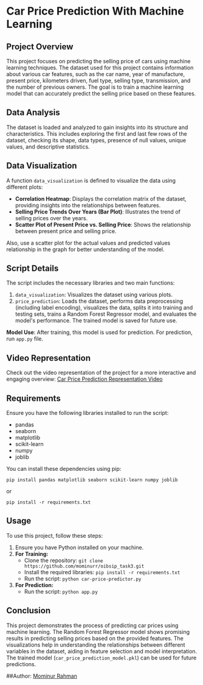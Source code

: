 # Car Price Prediction With Machine Learning

## Project Overview
This project focuses on predicting the selling price of cars using machine learning techniques. The dataset used for this project contains information about various car features, such as the car name, year of manufacture, present price, kilometers driven, fuel type, selling type, transmission, and the number of previous owners. The goal is to train a machine learning model that can accurately predict the selling price based on these features.

## Data Analysis
The dataset is loaded and analyzed to gain insights into its structure and characteristics. This includes exploring the first and last few rows of the dataset, checking its shape, data types, presence of null values, unique values, and descriptive statistics.

## Data Visualization
A function `data_visualization` is defined to visualize the data using different plots:

- **Correlation Heatmap**: Displays the correlation matrix of the dataset, providing insights into the relationships between features.
- **Selling Price Trends Over Years (Bar Plot)**: Illustrates the trend of selling prices over the years.
- **Scatter Plot of Present Price vs. Selling Price**: Shows the relationship between present price and selling price.

Also, use a scatter plot for the actual values and predicted values relationship in the graph for better understanding of the model.

## Script Details
The script includes the necessary libraries and two main functions:

1. `data_visualization`: Visualizes the dataset using various plots.
2. `price_prediction`: Loads the dataset, performs data preprocessing (including label encoding), visualizes the data, splits it into training and testing sets, trains a Random Forest Regressor model, and evaluates the model's performance. The trained model is saved for future use.

**Model Use**: After training, this model is used for prediction. For prediction, run `app.py` file.

## Video Representation
Check out the video representation of the project for a more interactive and engaging overview: [Car Price Prediction Representation Video](https://youtu.be/8iTeDf1O8DQ)

## Requirements
Ensure you have the following libraries installed to run the script:

- pandas
- seaborn
- matplotlib
- scikit-learn
- numpy
- joblib

You can install these dependencies using pip:

    pip install pandas matplotlib seaborn scikit-learn numpy joblib
or

    pip install -r requirements.txt
    
## Usage
To use this project, follow these steps:
1. Ensure you have Python installed on your machine.
2. **For Training:**
   - Clone the repository: `git clone https://github.com/mominurr/oibsip_task3.git`
   - Install the required libraries: `pip install -r requirements.txt`
   - Run the script: `python car-price-predictor.py`
3. **For Prediction:**
   - Run the script: `python app.py`

## Conclusion
This project demonstrates the process of predicting car prices using machine learning. The Random Forest Regressor model shows promising results in predicting selling prices based on the provided features. The visualizations help in understanding the relationships between different variables in the dataset, aiding in feature selection and model interpretation. The trained model (`car_price_prediction_model.pkl`) can be used for future predictions.

##Author:
[Mominur Rahman](https://github.com/mominurr)
